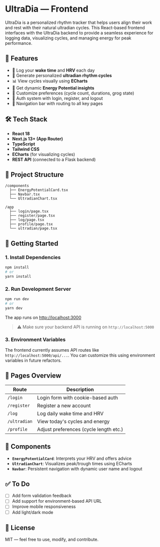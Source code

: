 # UltraDia — Frontend

UltraDia is a personalized rhythm tracker that helps users align their work and rest with their natural ultradian cycles. This React-based frontend interfaces with the UltraDia backend to provide a seamless experience for logging data, visualizing cycles, and managing energy for peak performance.

## 🚀 Features

- 🌅 Log your **wake time** and **HRV** each day
- 🔁 Generate personalized **ultradian rhythm cycles**
- 📊 View cycles visually using **ECharts**
- 🔋 Get dynamic **Energy Potential insights**
- 👤 Customize preferences (cycle count, durations, grog state)
- 🔐 Auth system with login, register, and logout
- 🧭 Navigation bar with routing to all key pages

## 🛠️ Tech Stack

- **React 18**
- **Next.js 13+ (App Router)**
- **TypeScript**
- **Tailwind CSS**
- **ECharts** (for visualizing cycles)
- **REST API** (connected to a Flask backend)

## 📂 Project Structure

```
/components
  ├── EnergyPotentialCard.tsx
  ├── Navbar.tsx
  └── UltradianChart.tsx

/app
  ├── login/page.tsx
  ├── register/page.tsx
  ├── log/page.tsx
  ├── profile/page.tsx
  └── ultradian/page.tsx
```

## 🔧 Getting Started

### 1. Install Dependencies

```bash
npm install
# or
yarn install
```

### 2. Run Development Server

```bash
npm run dev
# or
yarn dev
```

The app runs on [http://localhost:3000](http://localhost:3000)

> ⚠️ Make sure your backend API is running on `http://localhost:5000`

### 3. Environment Variables

The frontend currently assumes API routes like `http://localhost:5000/api/...`. You can customize this using environment variables in future refactors.

## 🧪 Pages Overview

| Route        | Description                        |
|--------------|------------------------------------|
| `/login`     | Login form with cookie-based auth  |
| `/register`  | Register a new account             |
| `/log`       | Log daily wake time and HRV        |
| `/ultradian` | View today's cycles and energy     |
| `/profile`   | Adjust preferences (cycle length etc.) |

## 🧱 Components

- **`EnergyPotentialCard`**: Interprets your HRV and offers advice
- **`UltradianChart`**: Visualizes peak/trough times using ECharts
- **`Navbar`**: Persistent navigation with dynamic user name and logout

## ✅ To Do

- [ ] Add form validation feedback
- [ ] Add support for environment-based API URL
- [ ] Improve mobile responsiveness
- [ ] Add light/dark mode

## 📄 License

MIT — feel free to use, modify, and contribute.
